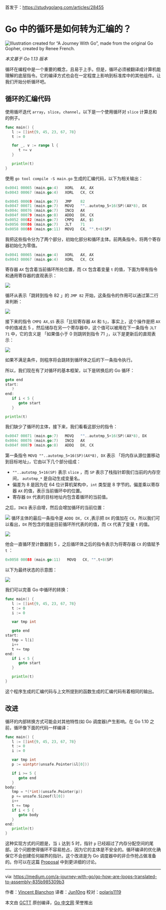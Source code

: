 首发于：https://studygolang.com/articles/28455

# Go 中的循环是如何转为汇编的？

![Illustration created for “A Journey With Go”, made from the original Go Gopher, created by Renee French.](https://raw.githubusercontent.com/studygolang/gctt-images2/master/20200201-how-are-loops/cover.png)

*本文基于 Go 1.13 版本*

循环在编程中是一个重要的概念，且易于上手。但是，循环必须被翻译成计算机能理解的底层指令。它的编译方式也会在一定程度上影响到标准库中的其他组件。让我们开始分析循环吧。

## 循环的汇编代码

使用循坏迭代 `array`，`slice`，`channel`，以下是一个使用循环对 `slice` 计算总和的例子。

```go
func main() {
   l := []int{9, 45, 23, 67, 78}
   t := 0

   for _, v := range l {
      t += v
   }

   println(t)
}
```

使用 `go tool compile -S main.go` 生成的汇编代码，以下为相关输出：

```go
0x0041 00065 (main.go:4)   XORL   AX, AX
0x0043 00067 (main.go:4)   XORL   CX, CX

0x0045 00069 (main.go:7)   JMP    82
0x0047 00071 (main.go:7)   MOVQ   ""..autotmp_5+16(SP)(AX*8), DX
0x004c 00076 (main.go:7)   INCQ   AX
0x004f 00079 (main.go:8)   ADDQ   DX, CX
0x0052 00082 (main.go:7)   CMPQ   AX, $5
0x0056 00086 (main.go:7)   JLT    71
0x0058 00088 (main.go:11)  MOVQ   CX, "".t+8(SP)
```

我把这些指令分为了两个部分，初始化部分和循环主体。前两条指令，将两个寄存器初始化为零值。

```go
0x0041 00065 (main.go:4)   XORL   AX, AX
0x0043 00067 (main.go:4)   XORL   CX, CX
```

寄存器 `AX` 包含着当前循环所处位置，而 `CX` 包含着变量 `t` 的值，下面为带有指令和通用寄存器的直观表示：

![](https://raw.githubusercontent.com/studygolang/gctt-images2/master/20200201-how-are-loops/1.png)

循环从表示「跳转到指令 82 」的 `JMP 82` 开始，这条指令的作用可以通过第二行来判断：

![](https://raw.githubusercontent.com/studygolang/gctt-images2/master/20200201-how-are-loops/2.png)

接下来的指令 `CMPQ AX,$5` 表示「比较寄存器 `AX` 和 `5`」，事实上，这个操作是把 `AX` 中的值减去 5 ，然后储存在另一个寄存器中，这个值可以被用在下一条指令 `JLT 71` 中，它的含义是 「如果值小于 0 则跳转到指令 71 」，以下是更新后的直观表示：

![](https://raw.githubusercontent.com/studygolang/gctt-images2/master/20200201-how-are-loops/3.png)

如果不满足条件，则程序将会跳转到循环体之后的下一条指令执行。

所以，我们现在有了对循环的基本框架，以下是转换后的 Go 循环：

```go
goto end
start:
   ?
end:
   if i < 5 {
      goto start
   }

println(t)
```

我们缺少了循环的主体，接下来，我们看看这部分的指令：

```go
0x0047 00071 (main.go:7)   MOVQ   ""..autotmp_5+16(SP)(AX*8), DX
0x004c 00076 (main.go:7)   INCQ   AX
0x004f 00079 (main.go:8)   ADDQ   DX, CX
```

第一条指令 `MOVQ ""..autotmp_5+16(SP)(AX*8), DX`  表示 「将内存从源位置移动到目标地址」，它由以下几个部分组成：

* `""..autotmp_5+16(SP)` 表示 `slice` ，而 `SP` 表示了栈指针即我们当前的内存空间， `autotmp_*` 是自动生成变量名。
* 偏差为 8 是因为在 64 位计算机架构中，`int` 类型是 8 字节的。偏差乘以寄存器 `AX` 的值，表示当前循环中的位置。
* 寄存器 `DX` 代表的目标地址内包含着循环的当前值。

之后，`INCQ` 表示自增，然后会增加循环的当前位置：

![](https://raw.githubusercontent.com/studygolang/gctt-images2/master/20200201-how-are-loops/4.png)
循环主体的最后一条指令是 `ADDQ DX, CX` ,表示把 `DX` 的值加在 `CX`，所以我们可以看出，`DX` 所包含的值是目前循环所代表的的值，而 `CX` 代表了变量 `t` 的值。

![](https://raw.githubusercontent.com/studygolang/gctt-images2/master/20200201-how-are-loops/5.png)

他会一直循环至计数器到 5 ，之后循环体之后的指令表示为将寄存器 `CX` 的值赋予 `t` ：

```GO
0x0058 00088 (main.go:11)   MOVQ   CX, "".t+8(SP)
```

以下为最终状态的示意图：

![](https://raw.githubusercontent.com/studygolang/gctt-images2/master/20200201-how-are-loops/6.png)

我们可以完善 Go 中循环的转换：

```go
func main() {
   l := []int{9, 45, 23, 67, 78}
   t := 0
   i := 0

   var tmp int

   goto end
start:
   tmp = l[i]
   i++
   t += tmp
end:
   if i < 5 {
      goto start
   }

   println(t)
}
```

这个程序生成的汇编代码与上文所提到的函数生成的汇编代码有着相同的输出。

## 改进

循环的内部转换方式可能会对其他特性(如 Go 调度器)产生影响。在 Go 1.10 之前，循环像下面的代码一样编译：

```go
func main() {
   l := []int{9, 45, 23, 67, 78}
   t := 0
   i := 0

   var tmp int
   p := uintptr(unsafe.Pointer(&l[0]))

   if i >= 5 {
      goto end
   }
body:
   tmp = *(*int)(unsafe.Pointer(p))
   p += unsafe.Sizeof(l[0])
   i++
   t += tmp
   if i < 5 {
      goto body
   }
end:
   println(t)
}
```

这种实现方式的问题是，当 `i` 达到 5 时，指针 `p` 已经超过了内存分配空间的尾部。这个问题使得循环不容易抢占，因为它的主体是不安全的。循环编译的优化确保它不会创建任何越界的指针。这个改进是为 Go 调度器中的非合作抢占做准备的。你可以在这篇 [Proposal](https://github.com/golang/proposal/blob/master/design/24543-non-cooperative-preemption.md) 中到更详细的讨论。

---

via: https://medium.com/a-journey-with-go/go-how-are-loops-translated-to-assembly-835b985309b3

作者：[Vincent Blanchon](https://medium.com/@blanchon.vincent)
译者：[Jun10ng](https://github.com/Jun10ng)
校对：[polaris1119](https://github.com/polaris1119)

本文由 [GCTT](https://github.com/studygolang/GCTT) 原创编译，[Go 中文网](https://studygolang.com/) 荣誉推出
